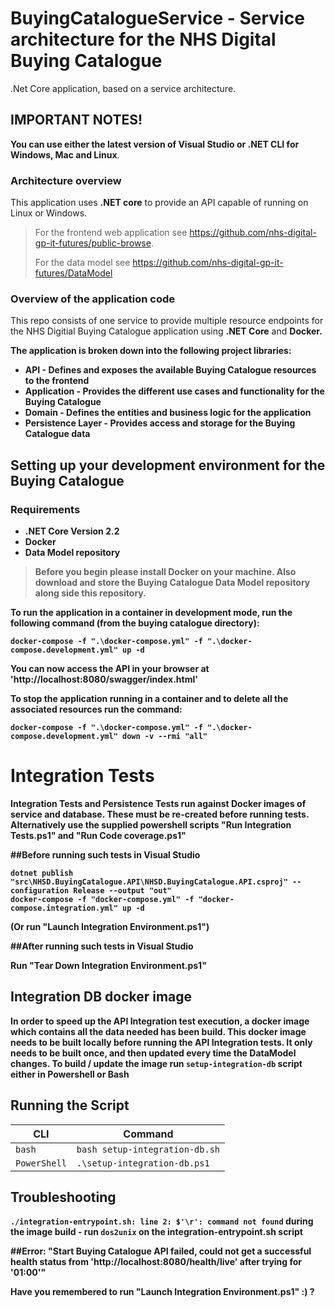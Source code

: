 # BuyingCatalogueService - Service architecture for the NHS Digital Buying Catalogue
.Net Core application, based on a service architecture.

## IMPORTANT NOTES!
**You can use either the latest version of Visual Studio or .NET CLI for Windows, Mac and Linux**.

### Architecture overview
This application uses <b>.NET core</b> to provide an API capable of running on Linux or Windows.

> For the frontend web application see <a>https://github.com/nhs-digital-gp-it-futures/public-browse</a>.
> 
> For the data model see <a>https://github.com/nhs-digital-gp-it-futures/DataModel</a>

### Overview of the application code
This repo consists of one service to provide multiple resource endpoints for the NHS Digitial Buying Catalogue application using <b>.NET Core</b> and <b>Docker</a>.

The application is broken down into the following project libraries:

- API - Defines and exposes the available Buying Catalogue resources to the frontend
- Application - Provides the different use cases and functionality for the Buying Catalogue
- Domain - Defines the entities and business logic for the application
- Persistence Layer - Provides access and storage for the Buying Catalogue data

## Setting up your development environment for the Buying Catalogue

### Requirements
- .NET Core Version 2.2
- Docker
- Data Model repository

> Before you begin please install <b>Docker</b> on your machine.
> Also download and store the Buying Catalogue Data Model repository along side this repository.

<p>

To run the application in a container in development mode, run the following command (from the buying catalogue directory):

```
docker-compose -f ".\docker-compose.yml" -f ".\docker-compose.development.yml" up -d
```

You can now access the API in your browser at 'http://localhost:8080/swagger/index.html'

To stop the application running in a container and to delete all the  associated resources run the command:

```
docker-compose -f ".\docker-compose.yml" -f ".\docker-compose.development.yml" down -v --rmi "all"
```

</p>

# Integration Tests

Integration Tests and Persistence Tests run against Docker images of service and database. These must be re-created before running tests.
Alternatively use the supplied powershell scripts "Run Integration Tests.ps1" and "Run Code coverage.ps1" 

##Before running such tests in Visual Studio
```
dotnet publish "src\NHSD.BuyingCatalogue.API\NHSD.BuyingCatalogue.API.csproj" --configuration Release --output "out"
docker-compose -f "docker-compose.yml" -f "docker-compose.integration.yml" up -d
```
(Or run "Launch Integration Environment.ps1")

##After running such tests in Visual Studio

Run "Tear Down Integration Environment.ps1"

## Integration DB docker image
In order to speed up the API Integration test execution, a docker image which contains all the data needed has been build. 
This docker image needs to be built locally before running the API Integration tests. It only needs to be built once, and then updated every time the DataModel changes.
To build / update the image run `setup-integration-db` script either in Powershell or Bash

## Running the Script
| CLI | Command |
|---------------|--------------------|
|`bash` | `bash setup-integration-db.sh` |
| `PowerShell` | `.\setup-integration-db.ps1` |

## Troubleshooting
`./integration-entrypoint.sh: line 2: $'\r': command not found` during the image build - run `dos2unix` on the integration-entrypoint.sh script

##Error: "Start Buying Catalogue API failed, could not get a successful health status from 'http://localhost:8080/health/live' after trying for '01:00'"

Have you remembered to run "Launch Integration Environment.ps1" :) ?